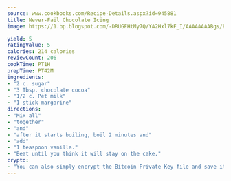 ```yaml
---
source: www.cookbooks.com/Recipe-Details.aspx?id=945881
title: Never-Fail Chocolate Icing
image: https://1.bp.blogspot.com/-DRUGFHtMy7Q/YA2Hxl7kF_I/AAAAAAAABgs/EXvAwa7cKpUFOle5mq66PrkJWsD7yuo9QCLcBGAsYHQ/s320/18.png

yield: 5
ratingValue: 5
calories: 214 calories
reviewCount: 206
cookTime: PT1H
prepTime: PT42M
ingredients:
- "2 c. sugar"
- "3 Tbsp. chocolate cocoa"
- "1/2 c. Pet milk"
- "1 stick margarine"
directions:
- "Mix all"
- "together"
- "and"
- "after it starts boiling, boil 2 minutes and"
- "add"
- "1 teaspoon vanilla."
- "Beat until you think it will stay on the cake."
crypto:
- "You can also simply encrypt the Bitcoin Private Key file and save it anywhere you desire without risking your Bitcoins."
---
```

